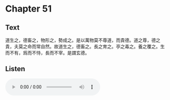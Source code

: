 # Chapter 51

## Text

道生之，德畜之，物形之，勢成之。是以萬物莫不尊道，而貴德。道之尊，德之貴，夫莫之命而常自然。故道生之，德畜之。長之育之。亭之毒之。養之覆之。生而不有，爲而不恃，長而不宰。是謂玄德。

## Listen

<audio controls>
  <source src="./generated_audio/daodejing_51.wav" type="audio/wav">
  Your browser does not support the audio element.
</audio>
